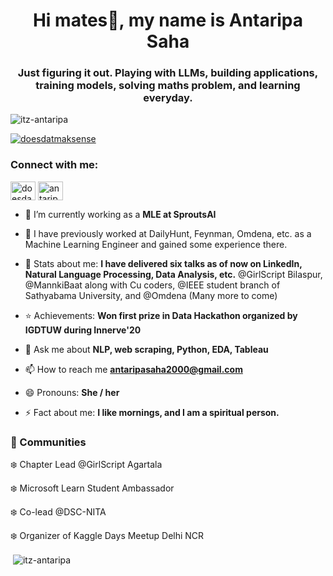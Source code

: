 <h1 align="center">Hi mates👋, my name is Antaripa Saha</h1>
<h3 align="center">Just figuring it out. Playing with LLMs, building applications, training models, solving maths problem, and learning everyday.</h3>

<p align="left"> <img src="https://komarev.com/ghpvc/?username=itz-antaripa&label=Profile%20views&color=0e75b6&style=flat" alt="itz-antaripa" /> </p>
<p align="left"> <a href="https://twitter.com/doesdatmaksense" target="blank"><img src="https://img.shields.io/twitter/follow/doesdatmaksense?logo=twitter&style=for-the-badge" alt="doesdatmaksense" /></a> </p>

<h3 align="left">Connect with me:</h3>
<p align="left">
<a href="https://twitter.com/doesdatmaksense" target="blank"><img align="center" src="https://cdn.jsdelivr.net/npm/simple-icons@3.0.1/icons/twitter.svg" alt="doesdatmaksense" height="30" width="40" /></a>
<a href="https://www.linkedin.com/in/antaripa-saha/" target="blank"><img align="center" src="https://cdn.jsdelivr.net/npm/simple-icons@3.0.1/icons/linkedin.svg" alt="antaripa saha" height="30" width="40" /></a>
</p>

- 🔭 I’m currently working as a **MLE at SproutsAI**

- 🌱 I have previously worked at DailyHunt, Feynman, Omdena, etc. as a Machine Learning Engineer and gained some experience there.

- :star2: Stats about me: **I have delivered six talks as of now on LinkedIn, Natural Language Processing, Data Analysis, etc.** @GirlScript Bilaspur, @MannkiBaat along with Cu coders, @IEEE student branch of Sathyabama University, and @Omdena (Many more to come)

- :star: Achievements: **Won first prize in Data Hackathon organized by IGDTUW during Innerve'20**

- 💬 Ask me about **NLP, web scraping, Python, EDA, Tableau**

- 📫 How to reach me **antaripasaha2000@gmail.com**

- 😄 Pronouns: **She / her**

- ⚡ Fact about me: **I like mornings, and I am a spiritual person.**

### :school_satchel: Communities
:snowflake: Chapter Lead @GirlScript Agartala

:snowflake: Microsoft Learn Student Ambassador

:snowflake: Co-lead @DSC-NITA

:snowflake: Organizer of Kaggle Days Meetup Delhi NCR


<p>&nbsp;<img align="center" src="https://github-readme-stats.vercel.app/api?username=itz-antaripa&show_icons=true&locale=en" alt="itz-antaripa" /></p>
